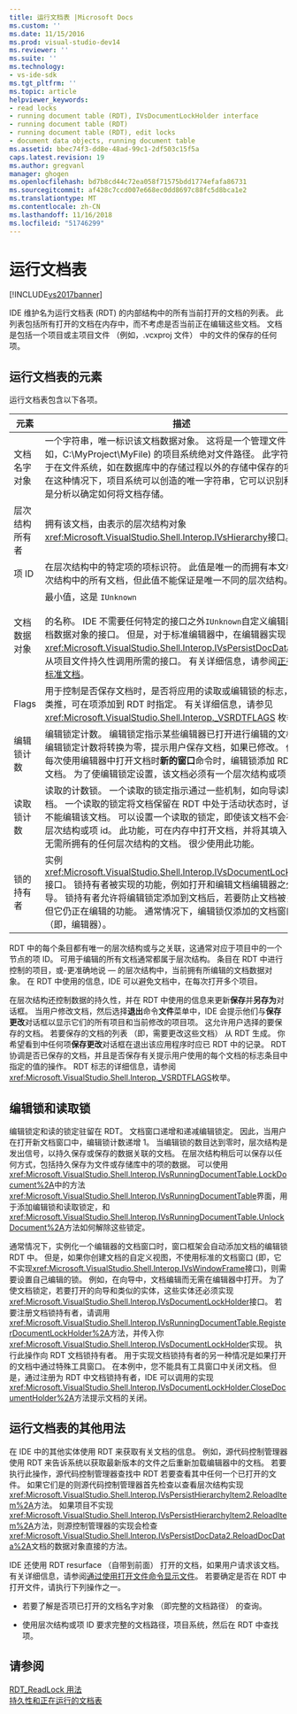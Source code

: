 ```yaml
---
title: 运行文档表 |Microsoft Docs
ms.custom: ''
ms.date: 11/15/2016
ms.prod: visual-studio-dev14
ms.reviewer: ''
ms.suite: ''
ms.technology:
- vs-ide-sdk
ms.tgt_pltfrm: ''
ms.topic: article
helpviewer_keywords:
- read locks
- running document table (RDT), IVsDocumentLockHolder interface
- running document table (RDT)
- running document table (RDT), edit locks
- document data objects, running document table
ms.assetid: bbec74f3-dd8e-48ad-99c1-2df503c15f5a
caps.latest.revision: 19
ms.author: gregvanl
manager: ghogen
ms.openlocfilehash: bd7b8cd44c72ea058f71575bdd1774efafa86731
ms.sourcegitcommit: af428c7ccd007e668ec0dd8697c88fc5d8bca1e2
ms.translationtype: MT
ms.contentlocale: zh-CN
ms.lasthandoff: 11/16/2018
ms.locfileid: "51746299"
---
```

# <a name="running-document-table"></a>运行文档表
[!INCLUDE[vs2017banner](../../includes/vs2017banner.md)]

IDE 维护名为运行文档表 (RDT) 的内部结构中的所有当前打开的文档的列表。 此列表包括所有打开的文档在内存中，而不考虑是否当前正在编辑这些文档。 文档是包括一个项目或主项目文件 （例如，.vcxproj 文件） 中的文件的保存的任何项。  
  
## <a name="elements-of-the-running-document-table"></a>运行文档表的元素  
 运行文档表包含以下各项。  
  
|元素|描述|  
|-------------|-----------------|  
|文档名字对象|一个字符串，唯一标识该文档数据对象。 这将是一个管理文件 (例如，C:\MyProject\MyFile) 的项目系统绝对文件路径。 此字符串还用于在文件系统，如在数据库中的存储过程以外的存储中保存的项目。 在这种情况下，项目系统可以创造的唯一字符串，它可以识别和可能是分析以确定如何将文档存储。|  
|层次结构所有者|拥有该文档，由表示的层次结构对象<xref:Microsoft.VisualStudio.Shell.Interop.IVsHierarchy>接口。|  
|项 ID|在层次结构中的特定项的项标识符。 此值是唯一的而拥有本文档的层次结构中的所有文档，但此值不能保证是唯一不同的层次结构。|  
|文档数据对象|最小值，这是 `IUnknown`<br /><br /> 的名称。 IDE 不需要任何特定的接口之外`IUnknown`自定义编辑器的文档数据对象的接口。 但是，对于标准编辑器中，在编辑器实现<xref:Microsoft.VisualStudio.Shell.Interop.IVsPersistDocData2>处理从项目文件持久性调用所需的接口。 有关详细信息，请参阅[正在保存标准文档](../../extensibility/internals/saving-a-standard-document.md)。|  
|Flags|用于控制是否保存文档时，是否将应用的读取或编辑锁的标志，依此类推，可在项添加到 RDT 时指定。 有关详细信息，请参见 <xref:Microsoft.VisualStudio.Shell.Interop._VSRDTFLAGS> 枚举。|  
|编辑锁计数|编辑锁定计数。 编辑锁定指示某些编辑器已打开进行编辑的文档。 当编辑锁定计数将转换为零，提示用户保存文档，如果已修改。 例如，每次使用编辑器中打开文档时**新的窗口**命令时，编辑锁添加 RDT 中该文档。 为了使编辑锁定设置，该文档必须有一个层次结构或项 id。|  
|读取锁计数|读取的计数锁。 一个读取的锁定指示通过一些机制，如向导读取文档。 一个读取的锁定将文档保留在 RDT 中处于活动状态时，该值指示不能编辑该文档。 可以设置一个读取的锁定，即使该文档不会有一个层次结构或项 id。 此功能，可在内存中打开文档，并将其填入 RDT 而无需所拥有的任何层次结构的文档。 很少使用此功能。|  
|锁的持有者|实例<xref:Microsoft.VisualStudio.Shell.Interop.IVsDocumentLockHolder>接口。 锁持有者被实现的功能，例如打开和编辑文档编辑器之外的向导。 锁持有者允许将编辑锁定添加到文档后，若要防止文档被关闭，但它仍正在编辑的功能。 通常情况下，编辑锁仅添加的文档窗口 （即，编辑器）。|  
  
 RDT 中的每个条目都有唯一的层次结构或与之关联，这通常对应于项目中的一个节点的项 ID。 可用于编辑的所有文档通常都属于层次结构。 条目在 RDT 中进行控制的项目，或-更准确地说 — 的层次结构中，当前拥有所编辑的文档数据对象。 在 RDT 中使用的信息，IDE 可以避免文档中，在每次打开多个项目。  
  
 在层次结构还控制数据的持久性，并在 RDT 中使用的信息来更新**保存**并**另存为**对话框。 当用户修改文档，然后选择**退出**命令**文件**菜单中，IDE 会提示他们与**保存更改**对话框以显示它们的所有项目和当前修改的项目项。 这允许用户选择的要保存的文档。 若要保存的文档的列表 （即，需要更改这些文档） 从 RDT 生成。 你希望看到中任何项**保存更改**对话框在退出该应用程序时应已 RDT 中的记录。 RDT 协调是否已保存的文档，并且是否保存有关提示用户使用的每个文档的标志条目中指定的值的操作。 RDT 标志的详细信息，请参阅<xref:Microsoft.VisualStudio.Shell.Interop._VSRDTFLAGS>枚举。  
  
## <a name="edit-locks-and-read-locks"></a>编辑锁和读取锁  
 编辑锁定和读的锁定驻留在 RDT。 文档窗口递增和递减编辑锁定。 因此，当用户在打开新文档窗口中，编辑锁计数递增 1。 当编辑锁的数目达到零时，层次结构是发出信号，以持久保存或保存的数据关联的文档。 在层次结构稍后可以保存以任何方式，包括持久保存为文件或存储库中的项的数据。 可以使用<xref:Microsoft.VisualStudio.Shell.Interop.IVsRunningDocumentTable.LockDocument%2A>中的方法<xref:Microsoft.VisualStudio.Shell.Interop.IVsRunningDocumentTable>界面，用于添加编辑锁和读取锁定，和<xref:Microsoft.VisualStudio.Shell.Interop.IVsRunningDocumentTable.UnlockDocument%2A>方法如何解除这些锁定。  
  
 通常情况下，实例化一个编辑器的文档窗口时，窗口框架会自动添加文档的编辑锁 RDT 中。 但是，如果你创建文档的自定义视图，不使用标准的文档窗口 (即，它不实现<xref:Microsoft.VisualStudio.Shell.Interop.IVsWindowFrame>接口)，则需要设置自己编辑的锁。 例如，在向导中，文档编辑而无需在编辑器中打开。 为了使文档锁定，若要打开的向导和类似的实体，这些实体还必须实现<xref:Microsoft.VisualStudio.Shell.Interop.IVsDocumentLockHolder>接口。 若要注册文档锁持有者，请调用<xref:Microsoft.VisualStudio.Shell.Interop.IVsRunningDocumentTable.RegisterDocumentLockHolder%2A>方法，并传入你<xref:Microsoft.VisualStudio.Shell.Interop.IVsDocumentLockHolder>实现。 执行此操作向 RDT 文档锁持有者。 用于实现文档锁持有者的另一种情况是如果打开的文档中通过特殊工具窗口。 在本例中，您不能具有工具窗口中关闭文档。 但是，通过注册为 RDT 中文档锁持有者，IDE 可以调用的实现<xref:Microsoft.VisualStudio.Shell.Interop.IVsDocumentLockHolder.CloseDocumentHolder%2A>方法提示文档的关闭。  
  
## <a name="other-uses-of-the-running-document-table"></a>运行文档表的其他用法  
 在 IDE 中的其他实体使用 RDT 来获取有关文档的信息。 例如，源代码控制管理器使用 RDT 来告诉系统以获取最新版本的文件之后重新加载编辑器中的文档。 若要执行此操作，源代码控制管理器查找中 RDT 若要查看其中任何一个已打开的文件。 如果它们是的则源代码控制管理器首先检查以查看层次结构实现<xref:Microsoft.VisualStudio.Shell.Interop.IVsPersistHierarchyItem2.ReloadItem%2A>方法。 如果项目不实现<xref:Microsoft.VisualStudio.Shell.Interop.IVsPersistHierarchyItem2.ReloadItem%2A>方法，则源控制管理器的实现会检查<xref:Microsoft.VisualStudio.Shell.Interop.IVsPersistDocData2.ReloadDocData%2A>文档的数据对象直接的方法。  
  
 IDE 还使用 RDT resurface （自带到前面） 打开的文档，如果用户请求该文档。 有关详细信息，请参阅[通过使用打开文件命令显示文件](../../extensibility/internals/displaying-files-by-using-the-open-file-command.md)。 若要确定是否在 RDT 中打开文件，请执行下列操作之一。  
  
-   若要了解是否项已打开的文档名字对象 （即完整的文档路径） 的查询。  
  
-   使用层次结构或项 ID 要求完整的文档路径，项目系统，然后在 RDT 中查找项。  
  
## <a name="see-also"></a>请参阅  
 [RDT_ReadLock 用法](../../extensibility/internals/rdt-readlock-usage.md)   
 [持久性和正在运行的文档表](../../extensibility/internals/persistence-and-the-running-document-table.md)

